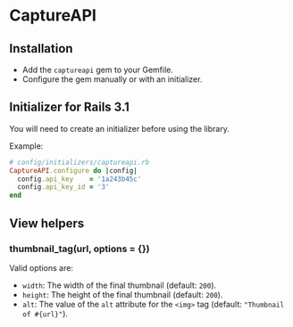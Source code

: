 # CaptureAPI

## Installation

- Add the `captureapi` gem to your Gemfile.
- Configure the gem manually or with an initializer.

## Initializer for Rails 3.1

You will need to create an initializer before using the library.

Example:

```ruby
# config/initializers/captureapi.rb
CaptureAPI.configure do |config|
  config.api_key    = '1a243b45c'
  config.api_key_id = '3'
end
```

## View helpers

### thumbnail_tag(url, options = {})

Valid options are:

- `width`: The width of the final thumbnail (default: `200`).
- `height`: The height of the final thumbnail (default: `200`).
- `alt`: The value of the `alt` attribute for the `<img>` tag (default: `"Thumbnail of #{url}"`).
